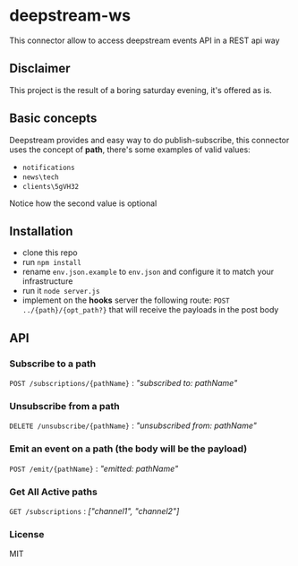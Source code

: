 # deepstream-ws
This connector allow to access deepstream events API in a REST api way

## Disclaimer
This project is the result of a boring saturday evening, it's offered as is.

## Basic concepts
Deepstream provides and easy way to do publish-subscribe, this connector uses the concept of **path**,
 there's some examples of valid values:
- ```notifications```
- ```news\tech```
- ```clients\5gVH32```

Notice how the second value is optional

## Installation
- clone this repo
- run ```npm install```
- rename ```env.json.example``` to ```env.json``` and configure it to match your infrastructure
- run it ```node server.js```
- implement on the **hooks** server the following route: ```POST ../{path}/{opt_path?}``` that will receive the payloads in the post body

## API

### Subscribe to a path
`POST /subscriptions/{pathName}` : *"subscribed to: pathName"*
### Unsubscribe from a path
`DELETE /unsubscribe/{pathName}` : *"unsubscribed from: pathName"*
### Emit an event on a path (the body will be the payload)
`POST /emit/{pathName}` : *"emitted: pathName"*
### Get All Active paths
`GET /subscriptions` : *["channel1", "channel2"]*

### License
MIT
